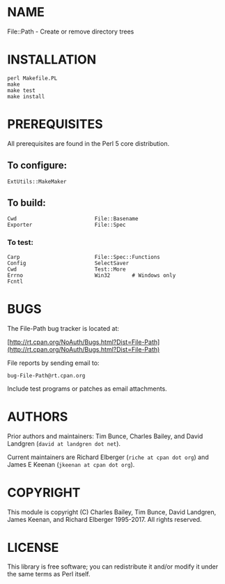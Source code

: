 # NAME

File::Path - Create or remove directory trees

# INSTALLATION

    perl Makefile.PL
    make
    make test
    make install

# PREREQUISITES

All prerequisites are found in the Perl 5 core distribution.

## To configure:

    ExtUtils::MakeMaker

## To build:

    Cwd                         File::Basename
    Exporter                    File::Spec

### To test:

    Carp                        File::Spec::Functions
    Config                      SelectSaver
    Cwd                         Test::More
    Errno                       Win32       # Windows only
    Fcntl

# BUGS

The File-Path bug tracker is located at:

[http://rt.cpan.org/NoAuth/Bugs.html?Dist=File-Path](http://rt.cpan.org/NoAuth/Bugs.html?Dist=File-Path)

File reports by sending email to:

    bug-File-Path@rt.cpan.org

Include test programs or patches as email attachments.

# AUTHORS

Prior authors and maintainers: Tim Bunce, Charles Bailey, and
David Landgren (`david at landgren dot net`).

Current maintainers are Richard Elberger (`riche at cpan dot org`) and
James E Keenan (`jkeenan at cpan dot org`).

# COPYRIGHT

This module is copyright (C) Charles Bailey, Tim Bunce, David Landgren,
James Keenan, and Richard Elberger 1995-2017. All rights reserved.

# LICENSE

This library is free software; you can redistribute it and/or modify
it under the same terms as Perl itself.
